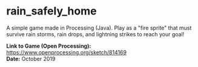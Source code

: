 # rain_safely_home
A simple game made in Processing (Java). Play as a "fire sprite" that must survive rain storms, 
rain drops, and lightning strikes to reach your goal! </br>

__Link to Game (Open Processing):__ https://www.openprocessing.org/sketch/814169 </br>
__Date:__ October 2019
